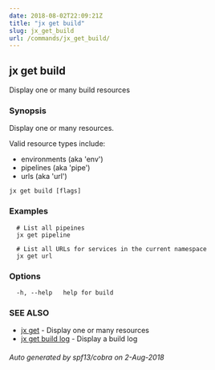 ```yaml
---
date: 2018-08-02T22:09:21Z
title: "jx get build"
slug: jx_get_build
url: /commands/jx_get_build/
---
```

## jx get build

Display one or many build resources

### Synopsis

Display one or many resources. 

Valid resource types include: 

  * environments (aka 'env')  
  * pipelines (aka 'pipe')  
  * urls (aka 'url')

```
jx get build [flags]
```

### Examples

```
  # List all pipeines
  jx get pipeline
  
  # List all URLs for services in the current namespace
  jx get url
```

### Options

```
  -h, --help   help for build
```

### SEE ALSO

* [jx get](/commands/jx_get/)	 - Display one or many resources
* [jx get build log](/commands/jx_get_build_log/)	 - Display a build log

###### Auto generated by spf13/cobra on 2-Aug-2018
